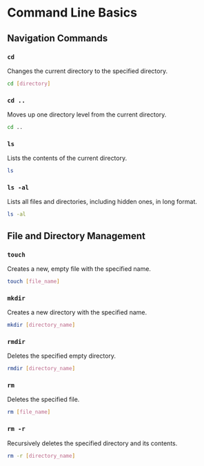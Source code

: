 
# Command Line Basics

## Navigation Commands

### `cd`
Changes the current directory to the specified directory.

```sh
cd [directory]
```

### `cd ..`
Moves up one directory level from the current directory.

```sh
cd ..
```

### `ls`
Lists the contents of the current directory.

```sh
ls
```

### `ls -al`
Lists all files and directories, including hidden ones, in long format.

```sh
ls -al
```

## File and Directory Management

### `touch`
Creates a new, empty file with the specified name.

```sh
touch [file_name]
```

### `mkdir`
Creates a new directory with the specified name.

```sh
mkdir [directory_name]
```

### `rmdir`
Deletes the specified empty directory.

```sh
rmdir [directory_name]
```

### `rm`
Deletes the specified file.

```sh
rm [file_name]
```

### `rm -r`
Recursively deletes the specified directory and its contents.

```sh
rm -r [directory_name]
```
